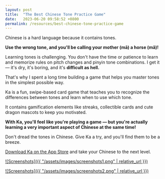 ```yaml
---
layout: post
title:  "The Best Chinese Tone Practice Game"
date:   2023-06-20 09:58:52 +0800
permalink: /resources/best-chinese-tone-practice-game
---
```


Chinese is a hard language because it contains tones.

**Use the wrong tone, and you'll be calling your mother (mā) a horse (mǎ)!**

Learning tones is challenging. You don't have the time or patience to learn and memorize rules on pitch changes and pinyin tone combinations. I get it — it's dry, it's boring, and it's **difficult as hell.**

That's why I spent a long time building a game that helps you master tones in the simplest possible way. 

Ka is a fun, swipe-based card game that teaches you to recognize the differences between tones and learn when to use which tone.

It contains gamification elements like streaks, collectible cards and cute dragon mascots to keep you motivated.

**With Ka, you'll feel like you're playing a game — but you're actually learning a very important aspect of Chinese at the same time!**

Don't dread the tones in Chinese. Give Ka a try, and you'll find them to be a breeze.

[Download Ka on the App Store](https://apps.apple.com/us/app/ka-chinese-tones-learn-pinyin/id6444140899) and take your Chinese to the next level.

[![Screenshots]({{ "/assets/images/screenshots1.png" | relative_url }})](https://apps.apple.com/us/app/ka-chinese-tones-learn-pinyin/id6444140899)

[![Screenshots]({{ "/assets/images/screenshots2.png" | relative_url }})](https://apps.apple.com/us/app/ka-chinese-tones-learn-pinyin/id6444140899)
